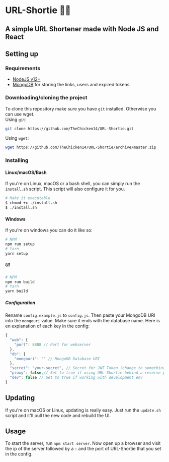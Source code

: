 <p align="center">
    <h1>URL-Shortie 🔗✨</h1>
    <h2>A simple URL Shortener made with Node JS and React</h2>
</p>

## Setting up

### Requirements

- [NodeJS v12+](https://nodejs.org)
- [MongoDB](https://www.mongodb.com/) for storing the links, users and expired tokens.

### Downloading/cloning the project

To clone this repository make sure you have `git` installed. Otherwise you can use wget.
<br />
Using `git`:

```bash
git clone https://github.com/TheChicken14/URL-Shortie.git
```

Using `wget`:

```bash
wget https://github.com/TheChicken14/URL-Shortie/archive/master.zip
```

### Installing

#### Linux/macOS/Bash

If you're on Linux, macOS or a bash shell, you can simply run the `install.sh` script.
This script will also configure it for you.

```bash
# Make it executable
$ chmod +x ./install.sh
$ ./install.sh
```

#### Windows

If you're on windows you can do it like so:

```bash
# NPM
npm run setup
# Yarn
yarn setup
```

##### UI

```bash
# NPM
npm run build
# Yarn
yarn build
```

##### Configuration

Rename `config.example.js` to `config.js`. Then paste your MongoDB URI into the `mongouri` value. Make sure it ends with the database name.
Here is en explanation of each key in the config:

```js
{
  "web": {
    "port": 8888 // Port for webserver
  },
  "db": {
    "mongouri": "" // MongoDB Database URI
  },
  "secret": "your-secret", // Secret for JWT Token (change to something random)
  "proxy": false,// Set to true if using URL-Shortie behind a reverse proxy
  "dev": false // Set to true if working with development env
}
```

## Updating

If you're on macOS or Linux, updating is really easy. Just run the `update.sh` script and it'll pull the new code and rebuild the UI.

## Usage

To start the server, run `npm start server`. Now open up a browser and visit the ip of the server followed by a `:` and the port of URL-Shortie that you set in the config.
